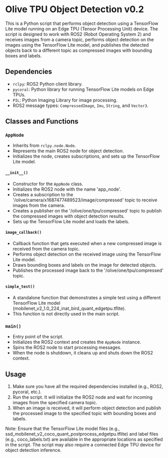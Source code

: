 # Olive TPU Object Detection v0.2

This is a Python script that performs object detection using a TensorFlow Lite model running on an Edge TPU (Tensor Processing Unit) device. The script is designed to work with ROS2 (Robot Operating System 2) and receives images from a camera topic, performs object detection on the images using the TensorFlow Lite model, and publishes the detected objects back to a different topic as compressed images with bounding boxes and labels.

## Dependencies

- `rclpy`: ROS2 Python client library.
- `pycoral`: Python library for running TensorFlow Lite models on Edge TPUs.
- `PIL`: Python Imaging Library for image processing.
- ROS2 message types: `CompressedImage`, `Imu`, `String`, and `Vector3`.

## Classes and Functions

### `AppNode`

- Inherits from `rclpy.node.Node`.
- Represents the main ROS2 node for object detection.
- Initializes the node, creates subscriptions, and sets up the TensorFlow Lite model.

#### `__init__()`

- Constructor for the `AppNode` class.
- Initializes the ROS2 node with the name 'app_node'.
- Creates a subscription to the '/olive/camera/x1687477489523/image/compressed' topic to receive images from the camera.
- Creates a publisher on the '/olive/one/tpu/compressed' topic to publish the compressed images with object detection results.
- Sets up the TensorFlow Lite model and loads the labels.

#### `image_callback()`

- Callback function that gets executed when a new compressed image is received from the camera topic.
- Performs object detection on the received image using the TensorFlow Lite model.
- Draws bounding boxes and labels on the image for detected objects.
- Publishes the processed image back to the '/olive/one/tpu/compressed' topic.

#### `simple_test()`

- A standalone function that demonstrates a simple test using a different TensorFlow Lite model (mobilenet_v2_1.0_224_inat_bird_quant_edgetpu.tflite).
- This function is not directly used in the main script.

### `main()`

- Entry point of the script.
- Initializes the ROS2 context and creates the `AppNode` instance.
- Spins the ROS2 node to start processing messages.
- When the node is shutdown, it cleans up and shuts down the ROS2 context.

## Usage

1. Make sure you have all the required dependencies installed (e.g., ROS2, pycoral, etc.).
2. Run the script. It will initialize the ROS2 node and wait for incoming images from the specified camera topic.
3. When an image is received, it will perform object detection and publish the processed image to the specified topic with bounding boxes and labels.

Note: Ensure that the TensorFlow Lite model files (e.g., ssd_mobilenet_v2_coco_quant_postprocess_edgetpu.tflite) and label files (e.g., coco_labels.txt) are available in the appropriate locations as specified in the script. The script may also require a connected Edge TPU device for object detection inference.
